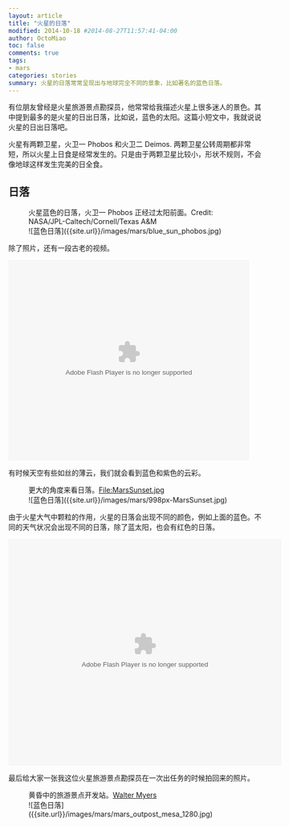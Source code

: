 ```yaml
---
layout: article
title: "火星的日落"
modified: 2014-10-18 #2014-08-27T11:57:41-04:00
author: OctoMiao
toc: false
comments: true
tags:
- mars
categories: stories
summary: 火星的日落常常呈现出与地球完全不同的景象，比如著名的蓝色日落。
---
```


有位朋友曾经是火星旅游景点勘探员，他常常给我描述火星上很多迷人的景色。其中提到最多的是火星的日出日落，比如说，蓝色的太阳。这篇小短文中，我就说说火星的日出日落吧。


火星有两颗卫星，火卫一 Phobos 和火卫二 Deimos. 两颗卫星公转周期都非常短，所以火星上日食是经常发生的。只是由于两颗卫星比较小，形状不规则，不会像地球这样发生完美的日全食。


## 日落

<figure markdown="1">
<figcaption>
火星蓝色的日落，火卫一 Phobos 正经过太阳前面。Credit: NASA/JPL-Caltech/Cornell/Texas A&M
</figcaption>
![蓝色日落]({{site.url}}/images/mars/blue_sun_phobos.jpg)
</figure>


除了照片，还有一段古老的视频。


<embed src="http://player.youku.com/player.php/sid/XODA2NTQwODc2/v.swf" allowFullScreen="true" quality="high" width="480" height="400" align="middle" allowScriptAccess="always" type="application/x-shockwave-flash">



有时候天空有些如丝的薄云，我们就会看到蓝色和紫色的云彩。


<figure markdown="1">
<figcaption>
更大的角度来看日落。<a href="https://en.wikipedia.org/wiki/File:MarsSunset.jpg">File:MarsSunset.jpg</a>
</figcaption>
![蓝色日落]({{site.url}}/images/mars/998px-MarsSunset.jpg)
</figure>

由于火星大气中颗粒的作用，火星的日落会出现不同的颜色，例如上面的蓝色。不同的天气状况会出现不同的日落，除了蓝太阳，也会有红色的日落。

<embed height="452" width="544" quality="high" allowfullscreen="true" type="application/x-shockwave-flash" src="http://share.acg.tv/flash.swf" flashvars="aid=1634896&page=1" pluginspage="http://www.adobe.com/shockwave/download/download.cgi?P1_Prod_Version=ShockwaveFlash">




最后给大家一张我这位火星旅游景点勘探员在一次出任务的时候拍回来的照片。

<figure markdown="1">
<figcaption>
黄昏中的旅游景点开发站。<a href="http://www.arcadiastreet.com/cgvistas/spacexp/se_mars_2500b.htm">Walter Myers</a>
</figcaption>
![蓝色日落]({{site.url}}/images/mars/mars_outpost_mesa_1280.jpg)
</figure>





